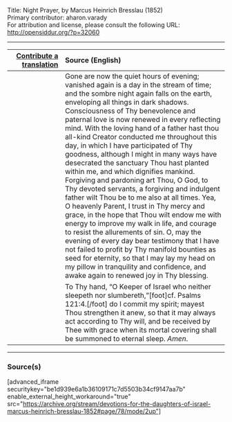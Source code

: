 <html>
<head></head>
<body>
Title: Night Prayer, by Marcus Heinrich Bresslau (1852)<br />
Primary contributor: aharon.varady<br />
For attribution and license, please consult the following URL: <a href="http://opensiddur.org/?p=32060">http://opensiddur.org/?p=32060</a>
<p />
<hr />

<table style="margin-left: auto;margin-right: auto;" class="draggable">
<thead><tr><th id="x" style="text-align: right;"><a href="/contributing/upload/">Contribute a translation</a></th><th style="text-align: left;">Source (English)</th></tr></thead>
<tbody>
<tr><td style="vertical-align:top;" width="25%">
<div class="liturgy"><span lang="he">

</span></div></td>
 
<td style="vertical-align:top;">
<div class="english">
Gone are now the quiet hours of evening; vanished again is a day in the stream of time; and the sombre night again falls on the earth, enveloping all things in dark shadows. Consciousness of Thy benevolence and paternal love is now renewed in every reflecting mind. With the loving hand of a father hast thou all-kind Creator conducted me throughout this day, in which I have participated of Thy goodness, although I might in many ways have desecrated the sanctuary Thou hast planted within me, and which dignifies mankind. Forgiving and pardoning art Thou, O God, to Thy devoted servants, a forgiving and indulgent father wilt Thou be to me also at all times. Yea, O heavenly Parent, I trust in Thy mercy and grace, in the hope that Thou wilt endow me with energy to improve my walk in life, and courage to resist the allurements of sin. O, may the evening of every day bear testimony that I have not failed to profit by Thy manifold bounties as seed for eternity, so that I may lay my head on my pillow in tranquility and confidence, and awake again to renewed joy in Thy blessing. 
</div></td></tr>


<tr><td style="vertical-align:top;">
<div class="liturgy"><span lang="he">

</span></div></td>
 
<td style="vertical-align:top;">
<div class="english">
To Thy hand, “O Keeper of Israel who neither sleepeth nor slumbereth,”[foot]cf. Psalms 121:4.[/foot] do I commit my spirit; mayest Thou strengthen it anew, so that it may always act according to Thy will, and be received by Thee with grace when its mortal covering shall be summoned to eternal sleep. <em>Amen</em>.
</div></td></tr>
</tbody></table>

<hr />

<h3>Source(s)</h3>

[advanced_iframe securitykey="be1d939e6a1b36109171c7d5503b34cf9147aa7b" enable_external_height_workaround="true" src="https://archive.org/stream/devotions-for-the-daughters-of-israel-marcus-heinrich-bresslau-1852#page/78/mode/2up"]

&nbsp;
</body>
</html>